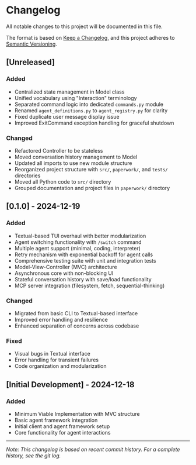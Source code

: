 # Changelog

All notable changes to this project will be documented in this file.

The format is based on [Keep a Changelog](https://keepachangelog.com/en/1.0.0/),
and this project adheres to [Semantic Versioning](https://semver.org/spec/v2.0.0.html).

## [Unreleased]

### Added
- Centralized state management in Model class
- Unified vocabulary using "Interaction" terminology
- Separated command logic into dedicated `commands.py` module
- Renamed `agent_definitions.py` to `agent_registry.py` for clarity
- Fixed duplicate user message display issue
- Improved ExitCommand exception handling for graceful shutdown

### Changed
- Refactored Controller to be stateless
- Moved conversation history management to Model
- Updated all imports to use new module structure
- Reorganized project structure with `src/`, `paperwork/`, and `tests/` directories
- Moved all Python code to `src/` directory
- Grouped documentation and project files in `paperwork/` directory

## [0.1.0] - 2024-12-19

### Added
- Textual-based TUI overhaul with better modularization
- Agent switching functionality with `/switch` command
- Multiple agent support (minimal, coding, interpreter)
- Retry mechanism with exponential backoff for agent calls
- Comprehensive testing suite with unit and integration tests
- Model-View-Controller (MVC) architecture
- Asynchronous core with non-blocking UI
- Stateful conversation history with save/load functionality
- MCP server integration (filesystem, fetch, sequential-thinking)

### Changed
- Migrated from basic CLI to Textual-based interface
- Improved error handling and resilience
- Enhanced separation of concerns across codebase

### Fixed
- Visual bugs in Textual interface
- Error handling for transient failures
- Code organization and modularization

## [Initial Development] - 2024-12-18

### Added
- Minimum Viable Implementation with MVC structure
- Basic agent framework integration
- Initial client and agent framework setup
- Core functionality for agent interactions

---

*Note: This changelog is based on recent commit history. For a complete history, see the git log.* 